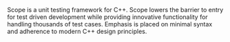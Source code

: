 Scope is a unit testing framework for C++. Scope lowers the barrier to entry for test driven development while providing innovative functionality for handling thousands of test cases. Emphasis is placed on minimal syntax and adherence to modern C++ design principles.